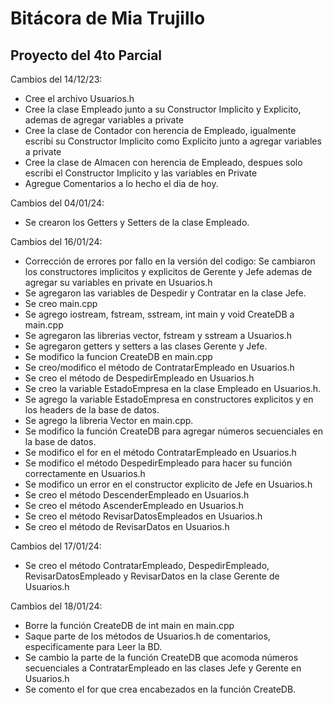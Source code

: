 # Bitácora de Mia Trujillo

## Proyecto del 4to Parcial

Cambios del 14/12/23:
- Cree el archivo Usuarios.h
- Cree la clase Empleado junto a su Constructor Implicito y Explicito, ademas de agregar variables a private
- Cree la clase de Contador con herencia de Empleado, igualmente escribi su Constructor Implicito como Explicito junto a agregar variables a private
- Cree la clase de Almacen con herencia de Empleado, despues solo escribi el Constructor Implicito y las variables en Private
- Agregue Comentarios a lo hecho el dia de hoy.

Cambios del 04/01/24:
- Se crearon los Getters y Setters de la clase Empleado.

Cambios del 16/01/24:
- Corrección de errores por fallo en la versión del codigo: Se cambiaron los constructores implicitos y explicitos de Gerente y Jefe ademas de agregar su variables en private en Usuarios.h
- Se agregaron las variables de Despedir y Contratar en la clase Jefe.
- Se creo main.cpp
- Se agrego iostream, fstream, sstream, int main y void CreateDB a main.cpp
- Se agregaron las librerias vector, fstream y sstream a Usuarios.h
- Se agregaron getters y setters a las clases Gerente y Jefe.
- Se modifico la funcion CreateDB en main.cpp
- Se creo/modifico el método de ContratarEmpleado en Usuarios.h
- Se creo el método de DespedirEmpleado en Usuarios.h
- Se creo la variable EstadoEmpresa en la clase Empleado en Usuarios.h.
- Se agrego la variable EstadoEmpresa en constructores explicitos y en los headers de la base de datos.
- Se agrego la libreria Vector en main.cpp.
- Se modifico la función CreateDB para agregar números secuenciales en la base de datos.
- Se modifico el for en el método ContratarEmpleado en Usuarios.h
- Se modifico el método DespedirEmpleado para hacer su función correctamente en Usuarios.h
- Se modifico un error en el constructor explicito de Jefe en Usuarios.h
- Se creo el método DescenderEmpleado en Usuarios.h
- Se creo el método AscenderEmpleado en Usuarios.h
- Se creo el método RevisarDatosEmpleados en Usuarios.h
- Se creo el método de RevisarDatos en Usuarios.h

Cambios del 17/01/24: 
- Se creo el método ContratarEmpleado, DespedirEmpleado, RevisarDatosEmpleado y RevisarDatos en la clase Gerente de Usuarios.h  

Cambios del 18/01/24: 
- Borre la función CreateDB de int main en main.cpp
- Saque parte de los métodos de Usuarios.h de comentarios, especificamente para Leer la BD.
- Se cambio la parte de la función CreateDB que acomoda números secuenciales a ContratarEmpleado en las clases Jefe y Gerente en Usuarios.h
- Se comento el for que crea encabezados en la función CreateDB.